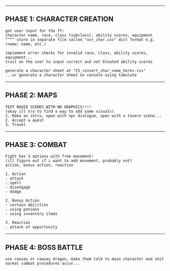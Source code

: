 
--------------------------------------
PHASE 1: CHARACTER CREATION
--------------------------------------

    get user input for the ff:
    character name, race, class (subclass), ability scores, equipment
    ^^^^ store in separate file called "usr_char.csv" dict format e.g. (name: name, etc.)

    implement error checks for invalid race, class, ability scores, equipment...
    trust on the user to input correct and not bloated ability scores

    generate a character sheet at "CS_<insert_char_name_here>.csv"
    ...or generate a character sheet on console using tabulate

--------------------------------------
PHASE 2: MAPS
--------------------------------------

    TEXT BASED SCENES WITH NO GRAPHICS!!!!
    (okay ill try to find a way to add some visuals)
    1. Make an intro, open with npc dialogue, open with a tavern scene...
    2. Accept a quest
    3. Travel


--------------------------------------
PHASE 3: COMBAT
--------------------------------------
    
    Fight has 3 options with free movement:
    (ill figure out if i want to add movement, probably not)
    action, bonus action, reaction

    1. Action
    - attack
    - spell
    - disengage
    - dodge

    2. Bonus Action
    - certain abilities
    - using potions
    - using inventory items

    3. Reaction
    - attack of opportunity

--------------------------------------
PHASE 4: BOSS BATTLE
--------------------------------------

    use cowsay or cowsay dragon, make them talk to main character and shit
    normal combat procedures occur...    
    